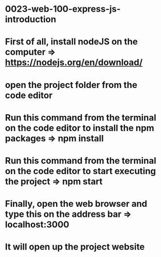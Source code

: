 # 0023-web-100-express-js-introduction

# First of all, install nodeJS on the computer                                            => https://nodejs.org/en/download/
# open the project folder from the code editor
# Run this command from the terminal on the code editor to install the npm packages       => npm install
# Run this command from the terminal on the code editor to start executing the project    => npm start
# Finally, open the web browser and type this on the address bar                          => localhost:3000
# It will open up the project website
